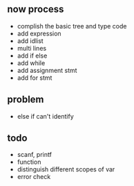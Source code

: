 
## now process
+ complish the basic tree and type code
+ add expression
+ add idlist
+ multi lines
+ add if else
+ add while
+ add assignment stmt
+ add for stmt
## problem
+ else if can't identify
## todo
+ scanf, printf
+ function
+ distinguish different scopes of var
+ error check